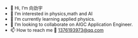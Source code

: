- 👋 Hi, I’m 向劲宇
- 👀 I’m interested in physics,math and AI
- 🌱 I’m currently learning applied physics.
- 💞️ I’m looking to collaborate on AIGC Application Engineer.
- 📫 How to reach me 📧 1376193973@qq.com

<!---
isaacJinyu/isaacJinyu is a ✨ special ✨ repository because its `README.md` (this file) appears on your GitHub profile.
You can click the Preview link to take a look at your changes.
--->
